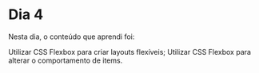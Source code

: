 # Dia 4


Nesta dia, o conteúdo que aprendi foi:

Utilizar CSS Flexbox para criar layouts flexíveis; 
Utilizar CSS Flexbox para alterar o comportamento de items.
